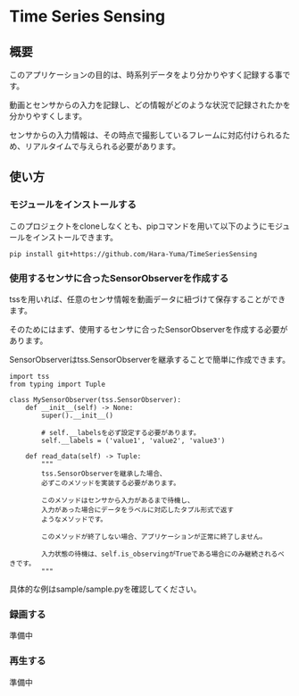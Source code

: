 # Time Series Sensing
## 概要
このアプリケーションの目的は、時系列データをより分かりやすく記録する事です。

動画とセンサからの入力を記録し、どの情報がどのような状況で記録されたかを分かりやすくします。

センサからの入力情報は、その時点で撮影しているフレームに対応付けられるため、リアルタイムで与えられる必要があります。

## 使い方
### モジュールをインストールする
このプロジェクトをcloneしなくとも、pipコマンドを用いて以下のようにモジュールをインストールできます。

```
pip install git+https://github.com/Hara-Yuma/TimeSeriesSensing
```

### 使用するセンサに合ったSensorObserverを作成する
tssを用いれば、任意のセンサ情報を動画データに紐づけて保存することができます。

そのためにはまず、使用するセンサに合ったSensorObserverを作成する必要があります。

SensorObserverはtss.SensorObserverを継承することで簡単に作成できます。

```
import tss
from typing import Tuple

class MySensorObserver(tss.SensorObserver):
    def __init__(self) -> None:
        super().__init__()

        # self.__labelsを必ず設定する必要があります。
        self.__labels = ('value1', 'value2', 'value3')

    def read_data(self) -> Tuple:
        """
        tss.SensorObserverを継承した場合、
        必ずこのメソッドを実装する必要があります。

        このメソッドはセンサから入力があるまで待機し、
        入力があった場合にデータをラベルに対応したタプル形式で返す
        ようなメソッドです。

        このメソッドが終了しない場合、アプリケーションが正常に終了しません。

        入力状態の待機は、self.is_observingがTrueである場合にのみ継続されるべきです。
        """
```

具体的な例はsample/sample.pyを確認してください。

### 録画する
準備中

### 再生する
準備中